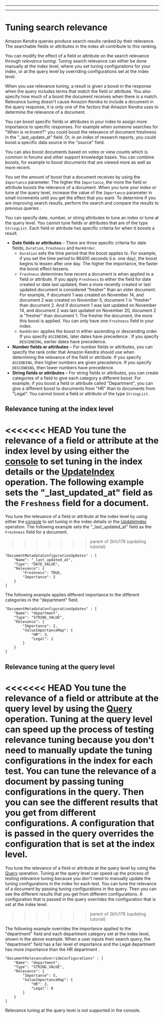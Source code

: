 --------

--------

# Tuning search relevance<a name="tuning"></a>

Amazon Kendra queries produce search results ranked by their relevance\. The searchable fields or attributes in the index all contribute to this ranking\. 

You can modify the effect of a field or attribute on the search relevance through *relevance tuning*\. Tuning search relevance can either be done manually at the index level, where you set tuning configurations for your index, or at the query level by overriding configurations set at the index level\.

When you use relevance tuning, a result is given a boost in the response when the query includes terms that match the field or attribute\. You also specify how much of a boost the document receives when there is a match\. Relevance tuning doesn't cause Amazon Kendra to include a document in the query response, it is only one of the factors that Amazon Kendra uses to determine the relevance of a document\.

You can boost specific fields or attributes in your index to assign more importance to specific responses\. For example when someone searches for "When is re:Invent?" you could boost the relevance of document freshness in the "\_last\_update\_at" field\. Or, in an index of research reports, you could boost a specific data source in the "source" field\.

You can also boost documents based on votes or view counts which is common in forums and other support knowledge bases\. You can combine boosts, for example to boost documents that are viewed more as well as more recent\.

You set the amount of boost that a document receives by using the `Importance` parameter\. The higher the `Importance`, the more the field or attribute boosts the relevance of a document\. When you tune your index or tune at the query level, increase the value of the `Importance` parameter in small increments until you get the effect that you want\. To determine if you are improving search results, perform the search and compare the results to previous queries \.

You can specify date, number, or string attributes to tune an index or tune at the query level\. You cannot tune fields or attributes that are of the type `StringList`\. Each field or attribute has specific criteria for when it boosts a result\.
+ **Date fields or attributes** – There are three specific criteria for date fields, `Duration`, `Freshness` and `RankOrder`\.
  +  `Duration` sets the time period that the boost applies to\. For example, if you set the time period to 86400 seconds \(i\.e\. one day\), the boost begins to lessen after one day\. The higher the importance, the faster the boost effect lessens\.
  + `Freshness` determines how recent a document is when applied to a field or attribute\. If you apply `Freshness` to either the field for date created or date last updated, then a more recently created or last updated document is considered "fresher" than an older document\. For example, if document 1 was created on November 14, and document 2 was created on November 5, document 1 is "fresher" than document 2\. And if document 1 was last updated on November 14, and document 2 was last updated on November 20, document 2 is "fresher" than document 1\. The fresher the document, the more this boost is applied\. You can only have one `Freshness` field in your index\. 
  + `RankOrder` applies the boost in either ascending or descending order\. If you specify `ASCENDING`, later dates have precedence \. If you specify `DESCENDING`, earlier dates have precedence\.
+ **Number fields or attributes** – For number fields or attributes, you can specify the rank order that Amazon Kendra should use when determining the relevance of the field or attribute\. If you specify `ASCENDING`, then higher numbers are given precedence\. If you specify `DESCENDING`, then lower numbers have precedence\.
+ **String fields or attributes** – For string fields or attributes, you can create categories of a field to give each category a different boost\. For example, if you boost a field or attribute called "Department", you can give a different boost to documents from "HR" than to documents from "Legal"\. You cannot boost a field or attribute of the type `StringList`\.

## Relevance tuning at the index level<a name="tuning-index"></a>

<<<<<<< HEAD
You tune the relevance of a field or attribute at the index level by using either the [console](https://console.aws.amazon.com/kendra/) to set tuning in the index details or the [ UpdateIndex ](API_UpdateIndex.md) operation\. The following example sets the "\_last\_updated\_at" field as the `Freshness` field for a document\.
=======
You tune the relevance of a field or attribute at the index level by using either the [console](https://console.aws.amazon.com/kendra/) to set tuning in the index details or the [UpdateIndex](API_UpdateIndex.md) operation\. The following example sets the "\_last\_updated\_at" field as the `Freshness` field for a document\.
>>>>>>> parent of 2b1c178 (updating tutorial)

```
"DocumentMetadataConfigurationUpdates" : [
    "Name": "_last_updated_at",
    "Type": "DATE_VALUE",
    "Relevance": {
        "Freshness": TRUE,
        "Importance": 2
    }
]
```

The following example applies different importance to the different categories in the "department" field\.

```
"DocumentMetadataConfigurationUpdates" : [
    "Name": "department",
    "Type": "STRING_VALUE",
    "Relevance": {
        "Importance": 2,
        "ValueImportanceMap": {
            "HR": 3,
            "Legal": 1
        }
    }
]
```

## Relevance tuning at the query level<a name="tuning-query"></a>

<<<<<<< HEAD
You tune the relevance of a field or attribute at the query level by using the [ Query ](API_Query.md) operation\. Tuning at the query level can speed up the process of testing relevance tuning because you don't need to manually update the tuning configurations in the index for each test\. You can tune the relevance of a document by passing tuning configurations in the query\. Then you can see the different results that you get from different configurations\. A configuration that is passed in the query overrides the configuration that is set at the index level\. 
=======
You tune the relevance of a field or attribute at the query level by using the [Query](API_Query.md) operation\. Tuning at the query level can speed up the process of testing relevance tuning because you don't need to manually update the tuning configurations in the index for each test\. You can tune the relevance of a document by passing tuning configurations in the query\. Then you can see the different results that you get from different configurations\. A configuration that is passed in the query overrides the configuration that is set at the index level\. 
>>>>>>> parent of 2b1c178 (updating tutorial)

The following example overrides the importance applied to the "department" field and each department category set at the index level, shown in the above example\. When a user inputs their search query, the "department" field has a fair level of importance and the Legal department has more importance than the HR department \.

```
"DocumentRelevanceOverrideConfigurations" : [
    "Name": "department",
    "Type": "STRING_VALUE",
    "Relevance": {
        "Importance": 5,
        "ValueImportanceMap": {
            "HR": 2,
            "Legal": 8
        }
    }
]
```

Relevance tuning at the query level is not supported in the console\.